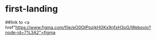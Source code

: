 # first-landing
##link to <a href"https://www.figma.com/file/eO0GtPpzjkHGKx9nfxH3oG/Webovio?node-id=7%3A2">figma</a>
